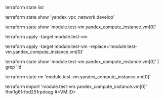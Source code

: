 terraform state list

terraform state show 'yandex_vpc_network.develop'

terraform state show 'module.test-vm.yandex_compute_instance.vm[0]'

terraform apply -target module.test-vm

terraform apply -target module.test-vm -replace='module.test-vm.yandex_compute_instance.vm[0]'

terraform state show 'module.test-vm.yandex_compute_instance.vm[0]' | grep 'id'

terraform state rm 'module.test-vm.yandex_compute_instance.vm[0]'

terraform import 'module.test-vm.yandex_compute_instance.vm[0]' fhm1g61rfod251rpdeqg #<VM.ID>

